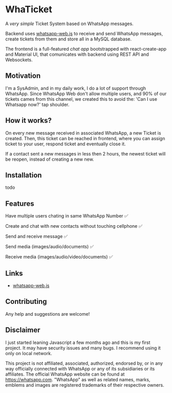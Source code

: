 # WhaTicket

A _very simple_ Ticket System based on WhatsApp messages.

Backend uses [whatsapp-web.js](https://github.com/pedroslopez/whatsapp-web.js) to receive and send WhatsApp messages, create tickets from them and store all in a MySQL database.

The frontend is a full-featured _chat app_ bootstrapped with react-create-app and Material UI, that comunicates with backend using REST API and Websockets.

## Motivation

I'm a SysAdmin, and in my daily work, I do a lot of support through WhatsApp. Since WhatsApp Web don't allow multiple users, and 90% of our tickets cames from this channel, we created this to avoid the: 'Can I use Whatsapp now?' tap shoulder.

## How it works?

On every new message received in associated WhatsApp, a new Ticket is created. Then, this ticket can be reached in frontend, where you can assign ticket to your user, respond ticket and eventually close it.

If a contact sent a new messages in less then 2 hours, the newest ticket will be reopen, instead of creating a new new.

## Installation

todo

## Features

Have multiple users chating in same WhatsApp Number ✅

Create and chat with new contacts without touching cellphone ✅

Send and receive message ✅

Send media (images/audio/documents) ✅

Receive media (images/audio/video/documents) ✅

## Links

- [whatsapp-web.js](https://github.com/pedroslopez/whatsapp-web.js)

## Contributing

Any help and suggestions are welcome!

## Disclaimer

I just started leaning Javascript a few months ago and this is my first project. It may have security issues and many bugs. I recommend using it only on local network.

This project is not affiliated, associated, authorized, endorsed by, or in any way officially connected with WhatsApp or any of its subsidiaries or its affiliates. The official WhatsApp website can be found at https://whatsapp.com. "WhatsApp" as well as related names, marks, emblems and images are registered trademarks of their respective owners.
